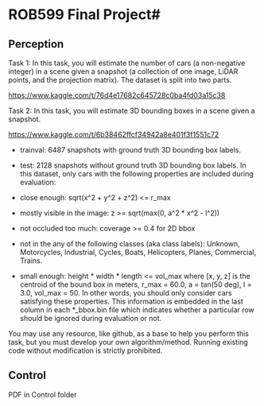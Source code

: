 # ROB599 Final Project# 

## Perception

Task 1: In this task, you will estimate the number of cars (a non-negative integer) in a scene given a snapshot (a collection of one image, LiDAR points, and the projection matrix). The dataset is split into two parts.

https://www.kaggle.com/t/76d4e17682c645728c0ba4fd03a15c38

Task 2: In this task, you will estimate 3D bounding boxes in a scene given a snapshot. 

https://www.kaggle.com/t/6b38462ffcf34942a8e401f3f1551c72

* trainval: 6487 snapshots with ground truth 3D bounding box labels.
* test: 2128 snapshots without ground truth 3D bounding box labels.
In this dataset, only cars with the following properties are included during evaluation:

* close enough: sqrt(x^2 + y^2 + z^2) <= r_max
* mostly visible in the image: z >= sqrt(max(0, a^2 * x^2 - l^2))
* not occluded too much: coverage >= 0.4 for 2D bbox
* not in the any of the following classes (aka class labels): Unknown, Motorcycles, Industrial, Cycles, Boats, Helicopters, Planes, Commercial, Trains.
* small enough: height * width * length <= vol_max
where [x, y, z] is the centroid of the bound box in meters, r_max = 60.0, a = tan(50 deg), l = 3.0, vol_max = 50. In other words, you should only consider cars satisfying these properties. This information is embedded in the last column in each *_bbox.bin file which indicates whether a particular row should be ignored during evaluation or not.

You may use any resource, like github, as a base to help you perform this task, but you must develop your own algorithm/method. Running existing code without modification is strictly prohibited.


## Control

PDF in Control folder
